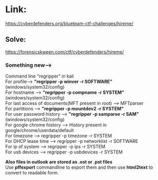 # Link: 
https://cyberdefenders.org/blueteam-ctf-challenges/hireme/  

## Solve:  
https://forensicskween.com/ctf/cyberdefenders/hireme/  

### Something new-->
Command line "regripper" in kali  
For profile--> **"regripper -p winver -r SOFTWARE"**  (windows/system32/config)  
For hostname --> **"regripper -p compname -r SYSTEM"**  (windows/system32/config)  
For last access of documents(MFT present in root) --> MFTparser  
For partitions --> **"regripper -p mountdev2 -r SYSTEM"**  
For user password history --> **"regripper -p samparse -r SAM"** (windows/system32/config)  
For google chrome history --> History present in google/chrome/userdata/default  
For timezone --> regripper -p timezone -r SYSTEM  
For DHCP lease time --> regripper -p networklist -r SOFTWARE  
For ip of system --> regripper -p ips -r SYSTEM  
For usb devices --> regripper -p usbdevices -r SYSTEM  


**Also files in outlook are stored as .ost or .pst files**   
Use **pffexport** commandline to export them and then use **html2text** to convert to readable form.  
